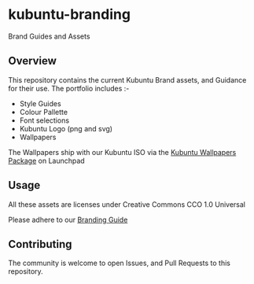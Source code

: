 # kubuntu-branding
Brand Guides and Assets

## Overview

This repository contains the current Kubuntu Brand assets, and Guidance for their use. The portfolio includes :-
 - Style Guides
 - Colour Pallette
 - Font selections
 - Kubuntu Logo (png and svg)
 - Wallpapers

 The Wallpapers ship with our Kubuntu ISO via the [Kubuntu Wallpapers Package](https://launchpad.net/ubuntu/+source/kubuntu-wallpapers) on Launchpad

## Usage

All these assets are licenses under Creative Commons CCO 1.0 Universal

Please adhere to our [Branding Guide](./Kubuntu_Brand_and_Graphics/Brand_Guide.pdf)

## Contributing

The community is welcome to open Issues, and Pull Requests to this repository.
